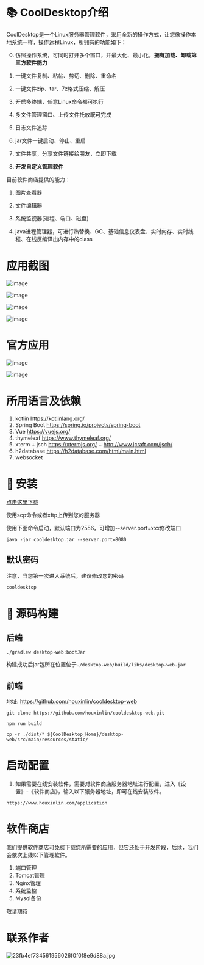 #  📚 CoolDesktop介绍

CoolDesktop是一个Linux服务器管理软件，采用全新的操作方式，让您像操作本地系统一样，操作远程Linux，所拥有的功能如下：

  0. 仿照操作系统，可同时打开多个窗口，并最大化、最小化，<b>拥有加载、卸载第三方软件能力</b>
 
  1. 一键文件复制、粘帖、剪切、删除、重命名
  
  2. 一键文件zip、tar、7z格式压缩、解压
  
  3. 开启多终端，任意Linux命令都可执行
  
  4. 多文件管理窗口、上传文件托放既可完成
  
  5. 日志文件追踪
  
  6. jar文件一键启动、停止、重启
  
  7. 文件共享，分享文件链接给朋友，立即下载
  
  8. <b>开发自定义管理软件</b>
  
  目前软件商店提供的能力：
  1. 图片查看器
  
  2. 文件编辑器
  
  4. 系统监视器(进程、端口、磁盘)
  
  5. java进程管理器，可进行热替换、GC、基础信息仪表盘、实时内存、实时线程、在线反编译出内存中的class

# 应用截图

![image](https://user-images.githubusercontent.com/38684327/175013968-4f28e931-6a09-4cbb-bb65-dd83696156b7.png)


![image](https://user-images.githubusercontent.com/38684327/175014042-52c56a47-8a5a-4fd4-8d38-7232187379f9.png)

![image](https://user-images.githubusercontent.com/38684327/175014143-de7f6484-6ab6-414c-87c5-43350c535416.png)

![image](https://user-images.githubusercontent.com/38684327/175014648-0f2413f8-d6a1-450b-8630-9e30e8c26c93.png)


# 官方应用
![image](https://user-images.githubusercontent.com/38684327/188296055-fbf07247-405e-4f20-be5a-4e1395fd024d.png)

![image](https://user-images.githubusercontent.com/38684327/188296061-03eded11-b90d-4caf-a4ee-07568cde3e08.png)




# 所用语言及依赖
1. kotlin  https://kotlinlang.org/
2. Spring Boot  https://spring.io/projects/spring-boot
3. Vue   https://vuejs.org/
4. thymeleaf  https://www.thymeleaf.org/
5. xterm + jsch  https://xtermjs.org/ +  http://www.jcraft.com/jsch/
6. h2database  https://h2database.com/html/main.html
7. websocket
# 🛫 安装

  [点击这里下载](https://github.com/houxinlin/cooldesktop/releases/download/main/cooldesktop.jar)

  使用scp命令或者xftp上传到您的服务器

  使用下面命令启动，默认端口为2556，可增加--server.port=xxx修改端口



```shell
java -jar cooldesktop.jar --server.port=8080
```
## 默认密码

注意，当您第一次进入系统后，建议修改您的密码
```java
cooldesktop
```
# 🛴 源码构建
## 后端
```shell
./gradlew desktop-web:bootJar
```
构建成功后jar包所在位置位于`./desktop-web/build/libs/desktop-web.jar`
## 前端
地址: https://github.com/houxinlin/cooldesktop-web
```shell
git clone https://github.com/houxinlin/cooldesktop-web.git

npm run build

cp -r ./dist/* ${CoolDesktop_Home}/desktop-web/src/main/resources/static/
```
# 启动配置
1. 如果需要在线安装软件，需要对软件商店服务器地址进行配置，进入《设置》-《软件商店》，输入以下服务器地址，即可在线安装软件。
```shell
https://www.houxinlin.com/application
```
# 软件商店

我们提供软件商店可免费下载您所需要的应用，但它还处于开发阶段，后续，我们会依次上线以下管理软件。
1. 端口管理
2. Tomcat管理
3. Nginx管理
4. 系统监控
5. Mysql备份

敬请期待



# 联系作者


![23fb4ef734561956026f0f0f8e9d88a.jpg](https://p1-juejin.byteimg.com/tos-cn-i-k3u1fbpfcp/26fad3fa2cbb42d8b73f7192608abe55~tplv-k3u1fbpfcp-watermark.image?)


